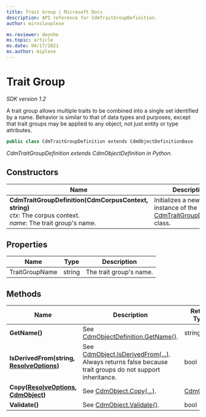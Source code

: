 ```yaml
---
title: Trait Group | Microsoft Docs
description: API reference for CdmTraitGroupDefinition.
author: miroslavplese

ms.reviewer: deonhe 
ms.topic: article
ms.date: 04/17/2021
ms.author: miplese
---
```


# Trait Group

*SDK version 1.2*

A trait group allows multiple traits to be combined into a single set identified by a name. Behavior is similar to that of data types and purposes, except that trait groups may be applied to any object, not just entity or type attributes.

```csharp
public class CdmTraitGroupDefinition extends CdmObjectDefinitionBase
```
*CdmTraitGroupDefinition extends CdmObjectDefinition in Python.*

## Constructors
|Name|Description|
|---|---|
|**CdmTraitGroupDefinition(CdmCorpusContext, string)**<br/>*ctx*: The corpus context.<br/>*name*: The trait group's name.<br/>|Initializes a new instance of the [CdmTraitGroupDefinition](traitgroup.md) class.|

## Properties
|Name|Type|Description|
|---|---|---|
|TraitGroupName|string|The trait group's name.|

## Methods
|Name|Description|Return Type|
|---|---|---|
|**GetName()**|See [CdmObjectDefinition.GetName()](cdmobjectdefinition.md#methods).|string|
|**IsDerivedFrom(string, [ResolveOptions](../utilities/resolveoptions.md))**|See [CdmObject.IsDerivedFrom(...)](cdmobject.md#methods). Always returns false because trait groups do not support inheritance.|bool|
|**Copy([ResolveOptions](../utilities/resolveoptions.md), [CdmObject](cdmobject.md))**|See [CdmObject.Copy(...)](cdmobject.md#methods).|[CdmObject](cdmobject.md)|
|**Validate()**|See [CdmObject.Validate()](cdmobject.md#methods).|bool|

